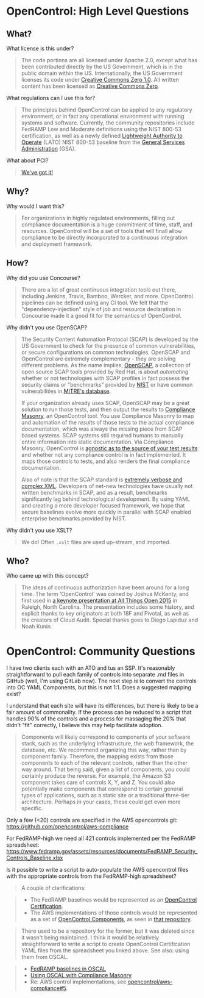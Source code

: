 ---
---

# OpenControl: High Level Questions

## What?

What license is this under?

> The code portions are all licensed under Apache 2.0, except what has been contributed
directly by the US Government, which is in the public domain within the US. Internationally, the US Government licenses its code under [Creative Commons Zero 1.0](https://github.com/opencontrol/compliance-masonry/blob/master/LICENSE.md). All written content
has been licensed as [Creative Commons Zero](https://creativecommons.org/publicdomain/zero/1.0/).

What regulations can I use this for?

> The principles behind OpenControl can be applied to any regulatory environment,
or in fact any operational environment with running systems and software. Currently,
the community repositories include FedRAMP Low and Moderate definitions using the
NIST 800-53 certification, as well as a newly defined [Lightweight Authority to Operate](https://gsablogs.gsa.gov/innovation/2014/12/10/it-security-security-in-an-agile-development-cloud-world-by-kurt-garbars/) (LATO) NIST 800-53 baseline from the [General Services Administration](http://gsa.gov) (GSA).

What about PCI?

> [We've got it!](https://github.com/opencontrol/compliance-masonry/blob/6c9a3ff81710dedb816ccb7d9edd1a50e84ce015/fixtures/standards/PCI-DSS-MAY-2015.yaml)



## Why?

Why would I want this?

> For organizations in highly regulated environments, filling out compliance documentation is a huge commitment of time, staff, and resources. OpenControl will be a set of tools that will finall allow compliance to be directly incorporated to a continuous integration and deployment framework.

## How?

Why did you use Concourse?

> There are a lot of great continuous integration tools out there, including Jenkins,
Travis, Bamboo, Wercker, and more. OpenControl pipelines can be defined using
any CI tool. We felt that the "dependency-injection" style of job and resource
declaration in Concourse made it a good fit for the semantics of OpenControl.

Why didn't you use OpenSCAP?

> The Security Content Automation Protocol (SCAP) is developed by the US Government to check for the presence of common vulnerabilities, or secure configurations on common technologies. OpenSCAP and OpenControl are extremely complementary - they are solving different problems. As the name implies, [OpenSCAP](https://github.com/OpenSCAP), a collection of open source SCAP tools provided by Red Hat, is about _automating_ whether or not technologies with SCAP profiles in fact possess the security claims or "benchmarks" provided by [NIST](https://web.nvd.nist.gov/view/ncp/repository) or have common vulnerabilities in [MITRE's database](https://cve.mitre.org/).
>
> If your organization already uses SCAP, OpenSCAP may be a great solution to run those tests, and then output the results to [Compliance Masonry](https://github.com/opencontrol/compliance-masonry), an OpenControl tool. You use Compliance Masonry to map and automation of the _results_ of those tests to the actual compliance documentation, which was always the missing piece from SCAP based systems. SCAP systems still required humans to manually entire information into static documentation. Via Compliance Masonry, OpenControl is [agnostic as to the source of your test results](https://github.com/opencontrol/compliance-masonry#long-term-plan-diagram) and whether not any compliance control is in fact implemented. It maps those controls to tests, and also renders the final compliance documentation.
>
> Also of note is that the SCAP standard is [extremely verbose and complex XML](http://scap.nist.gov/schema/scap/1.2/scap-source-data-stream_1.2.xsd). Developers of net-new technologies have usually not written benchmarks in SCAP, and as a result, benchmarks significantly lag behind technological development. By using YAML and creating a more developer focused framework, we hope that secure baselines evolve more quickly in parallel with SCAP enabled enterprise benchmarks provided by NIST.

Why didn't you use XSLT?

> We do! Often `.xslt` files are used up-stream, and imported.



## Who?

Who came up with this concept?

> The ideas of continuous authorization have been around for a long time. The term
'OpenControl' was coined by Joshua McKenty, and first used in [a keynote presentation
at All Things Open 2015](https://speakerdeck.com/joshuamckenty/all-things-open-opencontrol) in Raleigh, North Carolina.
The presentation includes some history, and explicit thanks to key originators at
both 18F and Pivotal, as well as the creators of Cloud Audit. Special thanks goes
to Diego Lapiduz and Noah Kunin.

# OpenControl: Community Questions

I have two clients each with an ATO and tus an SSP. It's reasonably straightforward to pull each family of controls into separate .md files in GitHub (well, I'm using GitLab now). The next step is to convert the controls into OC YAML Components, but this is not 1:1. Does a suggested mapping exist?

I understand that each site will have its differences, but there is likely to be a fair amount of commonality. If the process can be reduced to a script that handles 90% of the controls and a process for massaging the 20% that didn't "fit" correctly, I believe this may help facilitate adoption.

>Components will likely correspond to components of your software stack, such as the underlying infrastructure, the web framework, the database, etc. We recommend organizing this way, rather than by component family.
Therefore, the mapping exists from those components to each of the relevant controls, rather than the other way around. That being said, given a list of components, you could certainly produce the reverse. For example, the Amazon S3 component takes care of controls X, Y, and Z. You could also potentially make components that correspond to certain general types of applications, such as a static site or a traditional three-tier architecture. Perhaps in your cases, these could get even more specific.

Only a few (<20) controls are specified in the AWS opencontrols git:
https://github.com/opencontrol/aws-compliance

For FedRAMP-high we need all 421 controls implemented per the FedRAMP spreadsheet:
https://www.fedramp.gov/assets/resources/documents/FedRAMP_Security_Controls_Baseline.xlsx

Is it possible to write a script to auto-populate the AWS opencontrol files with the appropriate controls from the FedRAMP-high spreadsheet?

>A couple of clarifications:

> - The FedRAMP baselines would be represented as an [OpenControl Certification](https://github.com/opencontrol/schemas#certifications).
> - The AWS implementations of those controls would be represented as a set of [OpenControl Components](https://github.com/opencontrol/schemas#components), as seen in [that repository](https://github.com/opencontrol/aws-compliance).

> There used to be a repository for the former, but it was deleted since it wasn't being maintained. I think it would be relatively straightforward to write a script to create OpenControl Certification YAML files from the spreadsheet you linked above. See also: using them from OSCAL.

> - [FedRAMP baselines in OSCAL](https://github.com/usnistgov/OSCAL/tree/master/content/fedramp.gov)
> - [Using OSCAL with Compliance Masonry](https://github.com/opencontrol/compliance-masonry/issues/343)
> - Re: AWS control implementations, see [opencontrol/aws-compliance#5](https://github.com/opencontrol/aws-compliance/issues/5).